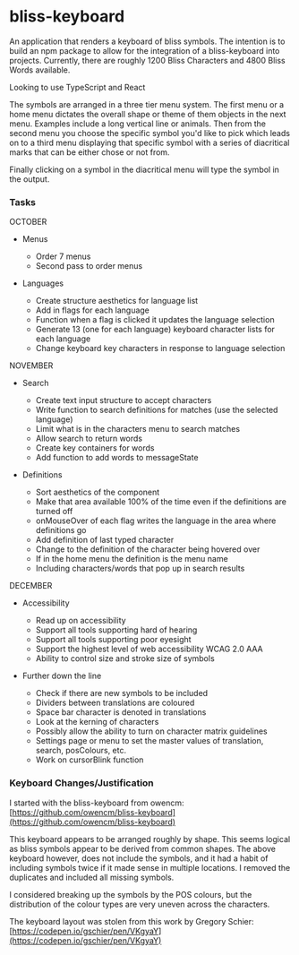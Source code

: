 # bliss-keyboard
An application that renders a keyboard of bliss symbols. The intention is to build
an npm package to allow for the integration of a bliss-keyboard into projects. 
Currently, there are roughly 1200 Bliss Characters and 4800 Bliss Words available.

Looking to use TypeScript and React

The symbols are arranged in a three tier menu system. The first menu or a home menu 
dictates the overall shape or theme of them objects in the next menu. Examples include
a long vertical line or animals. Then from the second menu you choose the specific 
symbol you'd like to pick which leads on to a third menu displaying that specific 
symbol with a series of diacritical marks that can be either chose or not from.

Finally clicking on a symbol in the diacritical menu will type the symbol in the
output.

### Tasks

OCTOBER

* Menus
  * Order 7 menus
  * Second pass to order menus


* Languages
  * Create structure aesthetics for language list
  * Add in flags for each language
  * Function when a flag is clicked it updates the language selection
  * Generate 13 (one for each language) keyboard character lists for each language
  * Change keyboard key characters in response to language selection

NOVEMBER

* Search
  * Create text input structure to accept characters
  * Write function to search definitions for matches (use the selected language)
  * Limit what is in the characters menu to search matches
  * Allow search to return words
  * Create key containers for words
  * Add function to add words to messageState


* Definitions
  * Sort aesthetics of the component
  * Make that area available 100% of the time even if the definitions are turned off
  * onMouseOver of each flag writes the language in the area where definitions go
  * Add definition of last typed character
  * Change to the definition of the character being hovered over
  * If in the home menu the definition is the menu name
  * Including characters/words that pop up in search results

DECEMBER

* Accessibility
  * Read up on accessibility
  * Support all tools supporting hard of hearing
  * Support all tools supporting poor eyesight
  * Support the highest level of web accessibility WCAG 2.0 AAA
  * Ability to control size and stroke size of symbols


* Further down the line
  * Check if there are new symbols to be included
  * Dividers between translations are coloured
  * Space bar character is denoted in translations
  * Look at the kerning of characters
  * Possibly allow the ability to turn on character matrix guidelines
  * Settings page or menu to set the master values of translation, search, posColours, etc.
  * Work on cursorBlink function

### Keyboard Changes/Justification
I started with the bliss-keyboard from owencm:
[https://github.com/owencm/bliss-keyboard](https://github.com/owencm/bliss-keyboard)

This keyboard appears to be arranged roughly by shape. This seems logical as
bliss symbols appear to be derived from common shapes. The above keyboard however, does
not include the symbols, and it had a habit of including symbols twice if it
made sense in multiple locations. I removed the duplicates and included all missing
symbols.

I considered breaking up the symbols by the POS colours, but the distribution of the 
colour types are very uneven across the characters.

The keyboard layout was stolen from this work by Gregory Schier:
[https://codepen.io/gschier/pen/VKgyaY](https://codepen.io/gschier/pen/VKgyaY)
